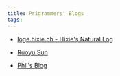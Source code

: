 ```yaml
---
title: Prigrammers' Blogs
tags:
---
```


* [loge.hixie.ch - Hixie's Natural Log     ](http://ln.hixie.ch/)

* [Ruoyu Sun](https://ruoyusun.com/archive.html)

* [Phil's Blog](https://www.philipdaniels.com/)
